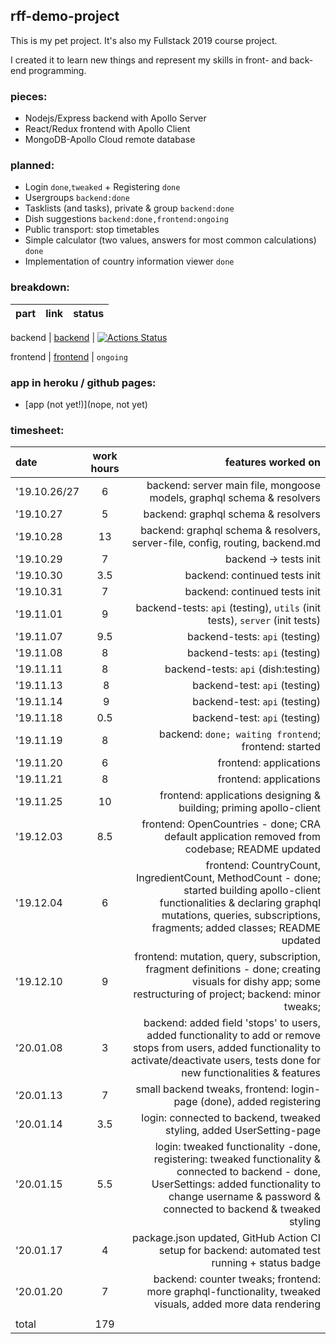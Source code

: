 
## rff-demo-project

This is my pet project. It's also my Fullstack 2019 course project.

I created it to learn new things and represent my skills in front- and back-end programming.

### pieces:
- Nodejs/Express backend with Apollo Server
- React/Redux frontend with Apollo Client
- MongoDB-Apollo Cloud remote database

### planned:
- Login `done`,`tweaked` + Registering `done`
- Usergroups `backend:done`
- Tasklists (and tasks), private & group `backend:done`
- Dish suggestions `backend:done,frontend:ongoing`
- Public transport: stop timetables
- Simple calculator (two values, answers for most common calculations) `done`
- Implementation of country information viewer `done`

### breakdown:
part | link | status
:--- | :--: | :----:

backend | [backend](https://github.com/RedFoxFinn/rff-project/tree/backend) | [![Actions Status](https://github.com/RedFoxFinn/rff-project/workflows/CI:backend/badge.svg)](https://github.com/RedFoxFinn/rff-project/actions)

frontend | [frontend](https://github.com/RedFoxFinn/rff-project/tree/frontend) | `ongoing`

### app in heroku / github pages:
- [app (not yet!)](nope, not yet)

### timesheet:
date | work hours | features worked on
:--- | :--------: | -----------------:
'19.10.26/27 | 6 | backend: server main file, mongoose models, graphql schema & resolvers
'19.10.27 | 5 | backend: graphql schema & resolvers
'19.10.28 | 13 | backend: graphql schema & resolvers, server-file, config, routing, backend.md
'19.10.29 | 7 | backend -> tests init
'19.10.30 | 3.5 | backend: continued tests init
'19.10.31 | 7 | backend: continued tests init
'19.11.01 | 9 | backend-tests: `api` (testing), `utils` (init tests), `server` (init tests)
'19.11.07 | 9.5 | backend-tests: `api` (testing)
'19.11.08 | 8 | backend-tests: `api` (testing)
'19.11.11 | 8 | backend-tests: `api` (dish:testing)
'19.11.13 | 8 | backend-test: `api` (testing)
'19.11.14 | 9 | backend-test: `api` (testing)
'19.11.18 | 0.5 | backend-test: `api` (testing)
'19.11.19 | 8 | backend: `done; waiting frontend`; frontend: started
'19.11.20 | 6 | frontend: applications
'19.11.21 | 8 | frontend: applications
'19.11.25 | 10 | frontend: applications designing & building; priming apollo-client
'19.12.03 | 8.5 | frontend: OpenCountries - done; CRA default application removed from codebase; README updated
'19.12.04 | 6 | frontend: CountryCount, IngredientCount, MethodCount - done; started building apollo-client functionalities & declaring graphql mutations, queries, subscriptions, fragments; added classes; README updated
'19.12.10 | 9 | frontend: mutation, query, subscription, fragment definitions - done; creating visuals for dishy app; some restructuring of project; backend: minor tweaks;
'20.01.08 | 3 | backend: added field 'stops' to users, added functionality to add or remove stops from users, added functionality to activate/deactivate users, tests done for new functionalities & features
'20.01.13 | 7 | small backend tweaks, frontend: login-page (done), added registering
'20.01.14 | 3.5 | login: connected to backend, tweaked styling, added UserSetting-page
'20.01.15 | 5.5 | login: tweaked functionality -done, registering: tweaked functionality & connected to backend - done, UserSettings: added functionality to change username & password & connected to backend & tweaked styling
'20.01.17 | 4 | package.json updated, GitHub Action CI setup for backend: automated test running + status badge
'20.01.20 | 7 | backend: counter tweaks; frontend: more graphql-functionality, tweaked visuals, added more data rendering
 | | 
total | 179 | 

